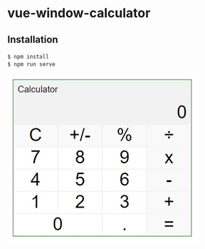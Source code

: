 # vue-window-calculator

## Installation

```bash
$ npm install
$ npm run serve
```

![calculator](https://github.com/sireler/vue-window-calculator/raw/master/src/assets/123123.jpg)
